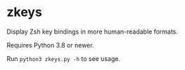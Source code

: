 # zkeys

Display Zsh key bindings in more human-readable formats.

Requires Python 3.8 or newer.

Run `python3 zkeys.py -h` to see usage.
